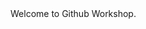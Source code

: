 <html>
  <head>
    <title>
      Hello Github
    </title>
  </head>
  <body>
    Welcome to Github Workshop.
  </body>
<!DOCTYPE html>
<html lang="en">

<head>
    <meta charset="UTF-8">
    <meta name="viewport" content="width=device-width, initial-scale=1.0">
    <title>Document</title>
    <link rel="preconnect" href="https://fonts.gstatic.com">
    <link href="https://fonts.googleapis.com/css2?family=Quicksand:wght@300;400;500;600;700&display=swap"
        rel="stylesheet">
    <style>
        * {
            font-family: 'Quicksand', sans-serif;
            margin: 0;
            padding: 0;
        }

        body {
            display: grid;
            place-content: center;
            text-align: center;
            background-color: wheat;
        }

        h1 {
            margin: 2em 0;
        }

        footer {
            position: fixed;
            bottom: 0;
            width: 100%;
            background-color: #dadada;
            padding: 2em;
        }
    </style>
</head>

<body>
    <h1>
        Hello GitHub
    </h1>





    <footer>
        GitHub Workshop
    </footer>
</body>

</html>
